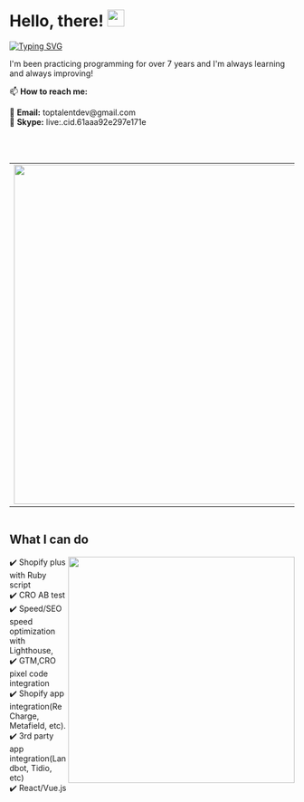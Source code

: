 # Hello, there! <img src="https://raw.githubusercontent.com/MartinHeinz/MartinHeinz/master/wave.gif" width="30px">

[![Typing SVG](https://readme-typing-svg.herokuapp.com?font=Pacifico&color=%2336BCF7&size=40&vCenter=true&width=850&height=60&lines=7%2B+years+of+hands-on+experience+in+programming;Shopify+Theme+Developer+%26+Frontend+Specialist;Shopify+plus+with+Ruby+script+%2F+CRO+AB+test;Speed%2FSEO+speed+optimization+with+Lighthouse;Shopify+app+integration(ReCharge%2C+Metafield%2C+etc);3rd+party+app+integration(Landbot%2C+Tidio%2C+etc))](https://git.io/typing-svg)
<!--
**magictales/magictales** is a ✨ _special_ ✨ repository because its `README.md` (this file) appears on your GitHub profile.

Here are some ideas to get you started:

- 🔭 I’m currently working on ...
- 🌱 I’m currently learning ...
- 👯 I’m looking to collaborate on ...
- 🤔 I’m looking for help with ...
- 💬 Ask me about ...
- 📫 How to reach me: ...
- 😄 Pronouns: ...
- ⚡ Fun fact: ...
-->

I'm been practicing programming for over 7 years and I'm always learning and always improving!

<p>📫 <strong>How to reach me:</strong></p>
<p>📧 <strong>Email:</strong> toptalentdev@gmail.com</br>💬 <strong>Skype:</strong> live:.cid.61aaa92e297e171e</p>
</br>
</br>

<table>
<tbody>
  <tr>
    <td style="width: 50%;">
      <img src="https://user-images.githubusercontent.com/83643063/137224948-ee4962d2-a60a-4409-86d9-79960a72c400.png" width="600">      
    </td>
    <td style="width: 50%;">
<!--       <img src="https://user-images.githubusercontent.com/83643063/137223808-b3a7993a-3880-426a-99de-036ca0d19969.jpg" width="600">   -->
      <img src="https://user-images.githubusercontent.com/83643063/137243258-1282be89-a4f0-4af5-bdb6-1f9198274cfa.jpg" width="600">  
    </td>
  </tr>    
</tbody>
</table>

<div style="display: flex;justify-content:space-between;align-items: center;">
  
</div>
  
<div align="center">
  <!-- <a href="https://badges.pufler.dev">
    <img src="https://badges.pufler.dev/visits/alchemist0404/alchemist0404?style=flat-square&color=black&logo=github">
  </a>
  <a href="https://badges.pufler.dev">
    <img src="https://badges.pufler.dev/years/alchemist0404?style=flat-square&color=black&logo=github">
  </a>
  <a href="https://badges.pufler.dev">
    <img src="https://badges.pufler.dev/repos/alchemist0404?style=flat-square&color=black&logo=github">
  </a>
  <a href="https://badges.pufler.dev">
    <img src="https://badges.pufler.dev/gists/alchemist0404?style=flat-square&color=black&logo=github">
  </a>
  <img src="https://github-profile-trophy.vercel.app/?username=alchemist0404&theme=gruvbox" />-->
</div>

## **What I can do**

<div>
<!-- <img align="right" alt="GIF" src="https://github.com/abhisheknaiidu/abhisheknaiidu/blob/master/code.gif?raw=true" width="400" /> -->
<img align="right" src="https://user-images.githubusercontent.com/83643063/137241590-9faf9b66-d624-448f-86dd-10544fd7d6ae.png" width="400">
✔️ Shopify plus with Ruby script
<br />
✔️ CRO AB test
<br />
✔️ Speed/SEO speed optimization with Lighthouse, 
<br />
✔️ GTM,CRO pixel code integration
<br />
✔️ Shopify app integration(ReCharge, Metafield, etc).
<br />
✔️ 3rd party app integration(Landbot, Tidio, etc)
<br />
✔️ React/Vue.js
<br />
 <!-- ![Snake animation](https://github.com/alchemist0404/alchemist0404/grid-snake.svg) -->
</div>
